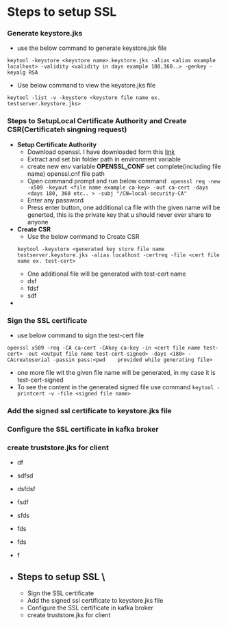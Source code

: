 # Steps to setup SSL

  ### Generate keystore.jks
   - use the below command to generate keystore.jsk file
   ``` 
   keytool -keystore <keystore name>.keystore.jks -alias <alias example localhost> -validity <validity in days example 180,360..> -genkey -keyalg RSA
   ```
   - Use below command to view the keystore.jks file
   ```
   keytool -list -v -keystore <keystore file name ex. testserver.keystore.jks>
   ```
  ### Steps to SetupLocal Certificate Authority and Create CSR(Certificateh singning request)
   - <b>Setup Certificate Authority </b> 
       - Download openssl. I have downloaded form this [link](https://code.google.com/archive/p/openssl-for-windows/downloads)
       - Extract and set bin folder path in environment variable
       - create new env variable <b>OPENSSL_CONF</b> set complete(including file name) openssl.cnf file path
       - Open command prompt and run below command
       ```  openssl req -new -x509 -keyout <file name example ca-key> -out ca-cert -days <days 180, 360 etc.. > -subj "/CN=local-security-CA"  ```
       - Enter any password
       - Press enter button, one additional ca file with the given name will be generted, this is the private key that u should never ever share to anyone 
   -  <b>Create CSR </b>
      - Use the below command to Create CSR
      ```
      keytool -keystore <generated key store file name testserver.keystore.jks -alias localhost -certreq -file <cert file name ex. test-cert>
      
      ```
      - One additional file will be generated with test-cert name
      - dsf
      - fdsf
      - sdf
   -  
  ### Sign the SSL certificate
   - use below command to sign the test-cert file
   ```
   openssl x509 -req -CA ca-cert -CAkey ca-key -in <cert file name test-cert> -out <output file name test-cert-signed> -days <180> -CAcreateserial -passin pass:<pwd    provided while generating file>
   ```
   - one more file wit the given file name will be generated, in my case it is test-cert-signed
   - To see the content in the generated signed file use command    ``` keytool -printcert -v -file <signed file name> ```
  ### Add the signed ssl certificate to keystore.jks file
  ### Configure the SSL certificate in kafka broker
  ### create truststore.jks for client
  
  - df
  - sdfsd
  - dsfdsf
  - fsdf
  - sfds
  - fds
  - fds
  - f

- Steps to setup SSL
    \
    - 
    - Sign the SSL certificate
    - Add the signed ssl certificate to keystore.jks file
    - Configure the SSL certificate in kafka broker
    - create truststore.jks for client 
